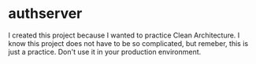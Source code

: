 # authserver

I created this project because I wanted to practice Clean Architecture.
I know this project does not have to be so complicated, but remeber, this is just a practice. Don't use it in your production environment.
